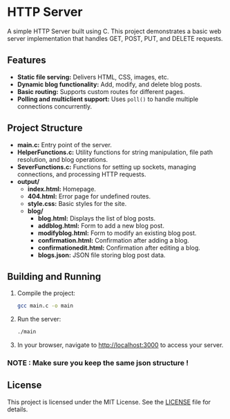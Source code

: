 # HTTP Server

A simple HTTP Server built using C. This project demonstrates a basic web server implementation that handles GET, POST, PUT, and DELETE requests.

## Features

- **Static file serving:** Delivers HTML, CSS, images, etc.
- **Dynamic blog functionality:** Add, modify, and delete blog posts.
- **Basic routing:** Supports custom routes for different pages.
- **Polling and multiclient support:** Uses `poll()` to handle multiple connections concurrently.

## Project Structure

- **main.c:** Entry point of the server.
- **HelperFunctions.c:** Utility functions for string manipulation, file path resolution, and blog operations.
- **SeverFunctions.c:** Functions for setting up sockets, managing connections, and processing HTTP requests.
- **output/** 
  - **index.html:** Homepage.
  - **404.html:** Error page for undefined routes.
  - **style.css:** Basic styles for the site.
  - **blog/**
    - **blog.html:** Displays the list of blog posts.
    - **addblog.html:** Form to add a new blog post.
    - **modifyblog.html:** Form to modify an existing blog post.
    - **confirmation.html:** Confirmation after adding a blog.
    - **confirmationedit.html:** Confirmation after editing a blog.
    - **blogs.json:** JSON file storing blog post data.

## Building and Running

1. Compile the project:
    ````sh
    gcc main.c -o main
    ````
2. Run the server:
    ````sh
    ./main
    ````
3. In your browser, navigate to [http://localhost:3000](http://localhost:3000) to access your server.

### NOTE : Make sure you keep the same json structure !

## License

This project is licensed under the MIT License. See the [LICENSE](LICENSE) file for details.
```// filepath: /home/yassine/Desktop/Projects/HTTP Server/README.md
